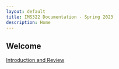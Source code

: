```yaml
---
layout: default
title: IMS322 Documentation - Spring 2023
description: Home
---
```


## Welcome

[Introduction and Review](docs/Introduction%20and%20Review)
